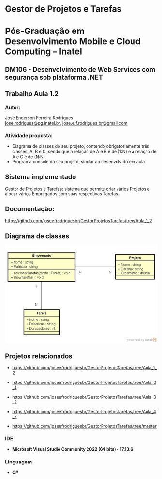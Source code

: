 # Gestor de Projetos e Tarefas

# Pós-Graduação em Desenvolvimento Mobile e Cloud Computing – Inatel
## DM106 - Desenvolvimento de Web Services com segurança sob plataforma .NET

## Trabalho Aula 1.2

### Autor: 
José Enderson Ferreira Rodrigues   
jose.rodrigues@pg.inatel.br, jose.e.f.rodrigues.br@gmail.com

### Atividade proposta: 

* Diagrama de classes do seu projeto, contendo obrigatoriamente três classes, A, B e C, sendo que a relação de A e B é de (1:N) e a relação de A e C é de (N:N)
* Programa console do seu projeto, similar ao desenvolvido em aula

## Sistema implementado
Gestor de Projetos e Tarefas: sistema que permite criar vários Projetos e alocar vários Empregados com suas respectivas Tarefas. 

## Documentação: 
https://github.com/joseefrodriguesbr/GestorProjetosTarefas/tree/Aula_1_2

## Diagrama de classes

<img style="margin-right: 30px" src="./ClassDiagram.jpg" width="600px;" alt="Avatar"/><br>

## Projetos relacionados
* https://github.com/joseefrodriguesbr/GestorProjetosTarefas/tree/Aula_1_2

* https://github.com/joseefrodriguesbr/GestorProjetosTarefas/tree/Aula_2_4

* https://github.com/joseefrodriguesbr/GestorProjetosTarefas/tree/Aula_3_2

* https://github.com/joseefrodriguesbr/GestorProjetosTarefas/tree/Aula_4_2

* https://github.com/joseefrodriguesbr/GestorProjetosTarefas/tree/master
  
### IDE
- **Microsoft Visual Studio Community 2022 (64 bits) - 17.13.6**
### Linguagem
- **C#**




